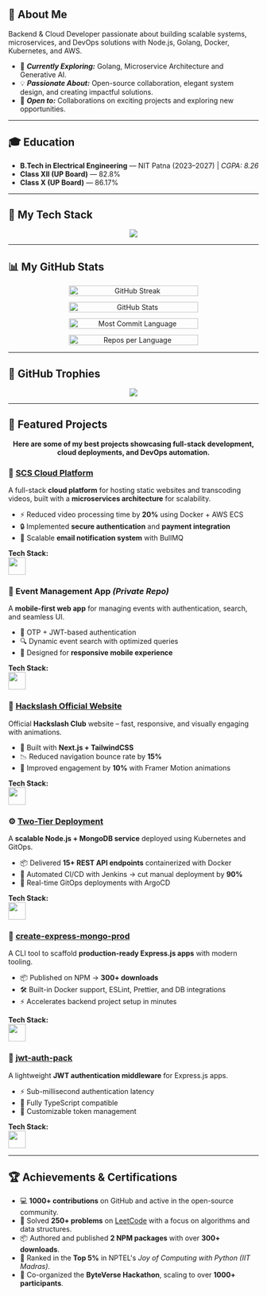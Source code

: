 ## 👋 About Me
Backend & Cloud Developer passionate about building scalable systems, microservices, and DevOps solutions with Node.js, Golang, Docker, Kubernetes, and AWS.

- 🔭 ***Currently Exploring:*** Golang, Microservice Architecture and Generative AI.
- 💡 ***Passionate About:*** Open-source collaboration, elegant system design, and creating impactful solutions.
- 🤝 ***Open to:*** Collaborations on exciting projects and exploring new opportunities.

---

## 🎓 Education  

- **B.Tech in Electrical Engineering** — NIT Patna (2023–2027) | *CGPA: 8.26*  
- **Class XII (UP Board)** — 82.8%  
- **Class X (UP Board)** — 86.17%

---

## 🚀 My Tech Stack  

<p align="center">
  <a href="https://skillicons.dev">
    <img src="https://skillicons.dev/icons?i=js,ts,react,nextjs,tailwind,redux,nodejs,express,mongodb,postgresql,redis,kafka,graphql,prisma,docker,kubernetes,aws,bash,go,java,c,cpp,figma,firebase,jenkins,nginx,github,postman,linux,supabase&perline=15" />
  </a>
</p>

---

## 📊 My GitHub Stats 

<div align="center" style="display:flex;flex-wrap:wrap;justify-content:center;gap:12px;margin:0 auto;">
  <div style="flex:0 1 45%;min-width:260px;max-width:48%;display:flex;justify-content:center;">
    <img src="https://streak-stats.demolab.com?user=suryanshvermaa&theme=tokyonight&hide_border=true" style="max-height:180px;width:100%;height:auto;object-fit:contain;" alt="GitHub Streak" />
  </div>
  <div style="flex:0 1 45%;min-width:260px;max-width:48%;display:flex;justify-content:center;">
    <img src="https://github-readme-stats.vercel.app/api?username=suryanshvermaa&theme=tokyonight&show_icons=true&hide_border=true&count_private=true" style="max-height:180px;width:100%;height:auto;object-fit:contain;" alt="GitHub Stats" />
  </div>
  <div style="flex:0 1 45%;min-width:260px;max-width:48%;display:flex;justify-content:center;">
    <img src="https://github-profile-summary-cards.vercel.app/api/cards/most-commit-language?username=suryanshvermaa&theme=tokyonight" style="max-height:180px;width:100%;height:auto;object-fit:contain;" alt="Most Commit Language" />
  </div>
  <div style="flex:0 1 45%;min-width:260px;max-width:48%;display:flex;justify-content:center;">
    <img src="https://github-profile-summary-cards.vercel.app/api/cards/repos-per-language?username=suryanshvermaa&theme=tokyonight" style="max-height:180px;width:100%;height:auto;object-fit:contain;" alt="Repos per Language" />
  </div>
</div>

---

## 🏅 GitHub Trophies  

<p align="center">
  <img src="https://github-profile-trophy.vercel.app/?username=suryanshvermaa&theme=tokyonight&margin-w=15&margin-h=15&no-frame=true" />
</p>

---

## 📌 Featured Projects  

<p align="center">  
  <b>Here are some of my best projects showcasing full-stack development, cloud deployments, and DevOps automation.</b>  
</p>  

### 🚀 [SCS Cloud Platform](https://github.com/suryanshvermaa/scsCloud.git)  
A full-stack **cloud platform** for hosting static websites and transcoding videos, built with a **microservices architecture** for scalability.  

- ⚡ Reduced video processing time by **20%** using Docker + AWS ECS  
- 🔒 Implemented **secure authentication** and **payment integration**  
- 📩 Scalable **email notification system** with BullMQ  

**Tech Stack:**  
<img src="https://skillicons.dev/icons?i=react,tailwind,nodejs,express,mongodb,docker,aws&perline=7" style="height: 35px;" />  

### 📱 Event Management App *(Private Repo)*  
A **mobile-first web app** for managing events with authentication, search, and seamless UI.  

- 🔐 OTP + JWT-based authentication  
- 🔍 Dynamic event search with optimized queries  
- 📱 Designed for **responsive mobile experience**  

**Tech Stack:**  
<img src="https://skillicons.dev/icons?i=react,nodejs,express,mongodb&perline=4" style="height: 35px;" />  

### 🧠 [Hackslash Official Website](https://hackslashnitp.vercel.app)  
Official **Hackslash Club** website – fast, responsive, and visually engaging with animations.  

- 🎨 Built with **Next.js + TailwindCSS**  
- 📉 Reduced navigation bounce rate by **15%**  
- 🚀 Improved engagement by **10%** with Framer Motion animations  

**Tech Stack:**  
<img src="https://skillicons.dev/icons?i=nextjs,tailwind&perline=2" style="height: 35px;" />  

### ⚙️ [Two-Tier Deployment](https://github.com/suryanshvermaa/Two-Tier-Nodejs-MongoDb-App-deployment.git)  
A **scalable Node.js + MongoDB service** deployed using Kubernetes and GitOps.  

- 📦 Delivered **15+ REST API endpoints** containerized with Docker  
- 🔄 Automated CI/CD with Jenkins → cut manual deployment by **90%**  
- 🚀 Real-time GitOps deployments with ArgoCD  

**Tech Stack:**  
<img src="https://skillicons.dev/icons?i=docker,kubernetes,jenkins,github&perline=4" style="height: 35px;" />  

### 🔧 [create-express-mongo-prod](https://github.com/suryanshvermaa/create-express-mongo-prod)
A CLI tool to scaffold **production-ready Express.js apps** with modern tooling.  

- 📦 Published on NPM → **300+ downloads**  
- 🛠️ Built-in Docker support, ESLint, Prettier, and DB integrations  
- ⚡ Accelerates backend project setup in minutes  

**Tech Stack:**  
<img src="https://skillicons.dev/icons?i=nodejs,ts,express,aws,docker,redis,kafka,graphql&perline=8" style="height: 35px;" />  

### 🔑 [jwt-auth-pack](https://www.npmjs.com/package/jwt-auth-pack)  
A lightweight **JWT authentication middleware** for Express.js apps.  

- ⚡ Sub-millisecond authentication latency  
- 🔑 Fully TypeScript compatible  
- 🔧 Customizable token management  

**Tech Stack:**  
<img src="https://skillicons.dev/icons?i=nodejs,ts,express&perline=3" style="height: 35px;" />  

---

## 🏆 Achievements & Certifications  

- 💻 **1000+ contributions** on GitHub and active in the open-source community.
- 🧠 Solved **250+ problems** on [LeetCode](https://leetcode.com/u/suryanshverma_1/) with a focus on algorithms and data structures.
- 📦 Authored and published **2 NPM packages** with over **300+ downloads**.
- 🥇 Ranked in the **Top 5%** in NPTEL's *Joy of Computing with Python (IIT Madras)*.
- 🚀 Co-organized the **ByteVerse Hackathon**, scaling to over **1000+ participants**.
